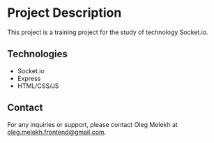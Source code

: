 # Project Description

This project is a training project for the study of technology Socket.io.

## Technologies

- Socket.io
- Express
- HTML/CSS/JS

## Contact

For any inquiries or support, please contact Oleg Melekh at oleg.melekh.frontend@gmail.com.
